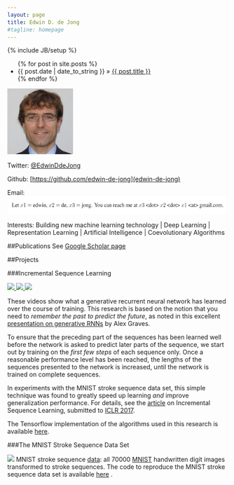 ```yaml
---
layout: page
title: Edwin D. de Jong
#tagline: homepage
---
```

{% include JB/setup %}


[](Posts:)
<ul class="posts">
  {% for post in site.posts %}
    <li><span>{{ post.date | date_to_string }}</span> &raquo; <a href="{{ BASE_PATH }}{{ post.url }}">{{ post.title }}</a></li>
  {% endfor %}
</ul>





<img src="fig/edwin-de-jong.jpg" style="width:150px;height:150px;">

Twitter: [@EdwinDdeJong](https://twitter.com/EdwinDdeJong)

Github: [https://github.com/edwin-de-jong](edwin-de-jong)

Email: <img src="edwin-de-jong-contact.png" alt="email" style="width:600px;height:40px;">

Interests: Building new machine learning technology &#124; Deep Learning &#124; Representation Learning &#124; Artificial Intelligence &#124; Coevolutionary Algorithms

##Publications
See [Google Scholar page](https://scholar.google.com/citations?user=l9w80gcAAAAJ&hl=en)	

##Projects

###Incremental Sequence Learning


<a href="pub/incremental-sequence-learning.pdf">
<img src="blog/isl/rnn-movies/2-movie.gif" width="275">
<img src="blog/isl/rnn-movies/4-movie.gif" width="275">
<img src="blog/isl/rnn-movies/9-movie.gif" width="275">
</a>

These videos show what a generative recurrent neural network has learned over the course of training.
This research is based on the notion that you need to *remember the past to predict the future*, as noted in this excellent [presentation on generative RNNs](https://www.youtube.com/watch?v=-yX1SYeDHbg) by Alex Graves.

To ensure that the preceding part of the sequences has been learned well before the network is asked to predict later parts of the sequence, we start out by training on the *first few steps* of each sequence only. Once a reasonable performance level has been reached, the lengths of the sequences presented to the network is increased, until the network is trained on complete sequences.

In experiments with the MNIST stroke sequence data set, this simple technique was found to greatly speed up learning *and* improve generalization performance. For details, see the [article](pub/incremental-sequence-learning.pdf) on Incremental Sequence Learning, submitted to [ICLR 2017](http://www.iclr.cc/).

The Tensorflow implementation of the algorithms used in this research is available [here](https://github.com/edwin-de-jong/incremental-sequence-learning).


###The MNIST Stroke Sequence Data Set


<a href="https://github.com/edwin-de-jong/mnist-digits-stroke-sequence-data/wiki/MNIST-digits-stroke-sequence-data"><img src="https://github.com/edwin-de-jong/mnist-digits-stroke-sequence-data/raw/master/fig/trainimg-25-sequence.png" width="200"></a> MNIST stroke sequence [data](https://github.com/edwin-de-jong/mnist-digits-stroke-sequence-data/wiki/MNIST-digits-stroke-sequence-data): all 70000 [MNIST](http://yann.lecun.com/exdb/mnist/) handwritten digit images transformed to stroke sequences. The code to reproduce the MNIST stroke sequence data set is available [here](https://github.com/edwin-de-jong/mnist-digits-as-stroke-sequences/wiki/MNIST-digits-as-stroke-sequences-(code)) .


